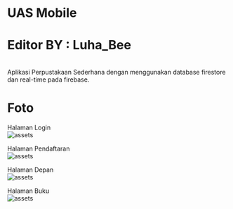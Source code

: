 # UAS Mobile

# Editor BY : Luha_Bee

<br>
Aplikasi Perpustakaan Sederhana dengan menggunakan database firestore dan real-time pada firebase.

# Foto
Halaman Login<br> 
![assets](./image/1.jpg)<br>


Halaman Pendaftaran<br>
![assets](./image/2.jpg)<br>


Halaman Depan<br>
![assets](./image/3.jpg)<br>


Halaman Buku<br>
![assets](./image/4.jpg)<br>
